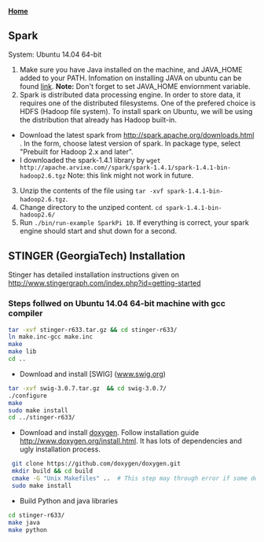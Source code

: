 #### [Home](README.md)

## Spark

System: Ubuntu 14.04 64-bit

1. Make sure you have Java installed on the machine, and JAVA_HOME added to your PATH. Infomation on installing JAVA on ubuntu can be found [link](https://www.digitalocean.com/community/tutorials/how-to-install-java-on-ubuntu-with-apt-get). **Note:** Don't forget to set JAVA_HOME enviornment variable. 
2. Spark is distributed data processing engine. In order to store data, it requires one of the distributed filesystems. One of the prefered choice is HDFS (Hadoop file system). To install spark on Ubuntu, we will be using the distribution that already has Hadoop built-in.
  - Download the latest spark from http://spark.apache.org/downloads.html . In the form, choose latest version of spark. In package type, select "Prebuilt for Hadoop 2.x and later". 
  - I downloaded the spark-1.4.1 library by `wget http://apache.arvixe.com//spark/spark-1.4.1/spark-1.4.1-bin-hadoop2.6.tgz` Note: this link might not work in future.
3. Unzip the contents of the file using `tar -xvf spark-1.4.1-bin-hadoop2.6.tgz`.
4. Change directory to the unziped content. `cd spark-1.4.1-bin-hadoop2.6/` 
5. Run `./bin/run-example SparkPi 10`. If everything is correct, your spark engine should start and shut down for a second.

## STINGER (GeorgiaTech) Installation

Stinger has detailed installation instructions given on http://www.stingergraph.com/index.php?id=getting-started

### Steps follwed on Ubuntu 14.04 64-bit machine with gcc compiler
```bash
tar -xvf stinger-r633.tar.gz && cd stinger-r633/
ln make.inc-gcc make.inc
make
make lib
cd ..
```
- Download and install [SWIG] (www.swig.org)
```bash
tar -xvf swig-3.0.7.tar.gz  && cd swig-3.0.7/
./configure
make
sudo make install
cd ../stinger-r633/
```

- Download and install [doxygen](www.doxygen.org). Follow installation guide http://www.doxygen.org/install.html. It has lots of dependencies and ugly installation process.
```bash
 git clone https://github.com/doxygen/doxygen.git
 mkdir build && cd build
 cmake -G "Unix Makefiles" ..  # This step may through error if some dependency is missing. Google will help here
 sudo make install
 ```

- Build Python and java libraries
```bash
cd stinger-r633/
make java
make python
```



